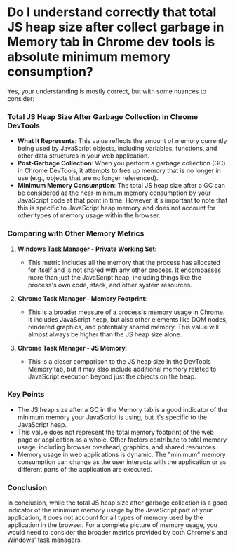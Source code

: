 # Do I understand correctly that total JS heap size after collect garbage in Memory tab in Chrome dev tools is absolute minimum memory consumption?

  Yes, your understanding is mostly correct, but with some nuances to consider:

### Total JS Heap Size After Garbage Collection in Chrome DevTools

- **What It Represents**: This value reflects the amount of memory currently being used by JavaScript objects, including variables, functions, and other data structures in your web application. 
- **Post-Garbage Collection**: When you perform a garbage collection (GC) in Chrome DevTools, it attempts to free up memory that is no longer in use (e.g., objects that are no longer referenced). 
- **Minimum Memory Consumption**: The total JS heap size after a GC can be considered as the near-minimum memory consumption by your JavaScript code at that point in time. However, it's important to note that this is specific to JavaScript heap memory and does not account for other types of memory usage within the browser.

### Comparing with Other Memory Metrics

1. **Windows Task Manager - Private Working Set**: 
   - This metric includes all the memory that the process has allocated for itself and is not shared with any other process. It encompasses more than just the JavaScript heap, including things like the process's own code, stack, and other system resources.

2. **Chrome Task Manager - Memory Footprint**:
   - This is a broader measure of a process's memory usage in Chrome. It includes JavaScript heap, but also other elements like DOM nodes, rendered graphics, and potentially shared memory. This value will almost always be higher than the JS heap size alone.

3. **Chrome Task Manager - JS Memory**:
   - This is a closer comparison to the JS heap size in the DevTools Memory tab, but it may also include additional memory related to JavaScript execution beyond just the objects on the heap.

### Key Points

- The JS heap size after a GC in the Memory tab is a good indicator of the minimum memory your JavaScript is using, but it's specific to the JavaScript heap.
- This value does not represent the total memory footprint of the web page or application as a whole. Other factors contribute to total memory usage, including browser overhead, graphics, and shared resources.
- Memory usage in web applications is dynamic. The "minimum" memory consumption can change as the user interacts with the application or as different parts of the application are executed.

### Conclusion

In conclusion, while the total JS heap size after garbage collection is a good indicator of the minimum memory usage by the JavaScript part of your application, it does not account for all types of memory used by the application in the browser. For a complete picture of memory usage, you would need to consider the broader metrics provided by both Chrome's and Windows' task managers.
